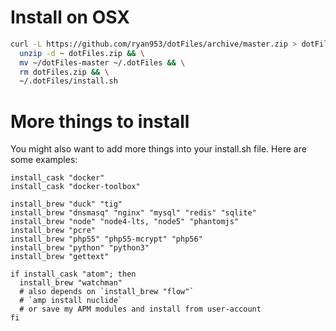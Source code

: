 # Install on OSX

  ```bash
  curl -L https://github.com/ryan953/dotFiles/archive/master.zip > dotFiles.zip && \
    unzip -d ~ dotFiles.zip && \
    mv ~/dotFiles-master ~/.dotFiles && \
    rm dotFiles.zip && \
    ~/.dotFiles/install.sh
   ```


# More things to install

You might also want to add more things into your install.sh file. Here are some examples:

```
install_cask "docker"
install_cask "docker-toolbox"

install_brew "duck" "tig"
install_brew "dnsmasq" "nginx" "mysql" "redis" "sqlite"
install_brew "node" "node4-lts, "node5" "phantomjs"
install_brew "pcre"
install_brew "php55" "php55-mcrypt" "php56"
install_brew "python" "python3"
install_brew "gettext"

if install_cask "atom"; then
  install_brew "watchman"
  # also depends on `install_brew "flow"`
  # `amp install nuclide`
  # or save my APM modules and install from user-account
fi
```
